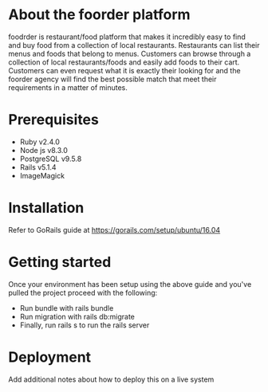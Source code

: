 

# About the foorder platform

foodrder is restaurant/food platform that makes it incredibly easy to find and buy food from a collection of local restaurants. Restaurants can list
their menus and foods that belong to menus. Customers can browse through a collection of local restaurants/foods and easily add foods to their cart. 
Customers can even request what it is exactly their looking for and the foorder agency will find the best possible match that meet their requirements
in a matter of minutes.

# Prerequisites

* Ruby v2.4.0
* Node js v8.3.0
* PostgreSQL v9.5.8
* Rails v5.1.4
* ImageMagick

# Installation

Refer to GoRails guide at https://gorails.com/setup/ubuntu/16.04

# Getting started
Once your environment has been setup using the above guide and you've
pulled the project proceed with the following:

* Run bundle with rails bundle
* Run migration with rails db:migrate
* Finally, run rails s to run the rails server

# Deployment

Add additional notes about how to deploy this on a live system
